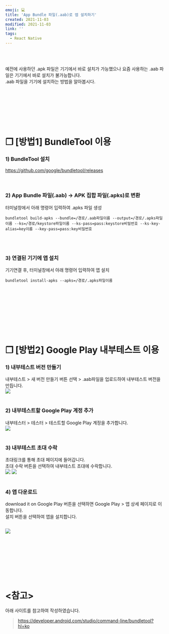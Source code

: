 ```yaml
---
emoji: 💻
title: 'App Bundle 파일(.aab)로 앱 설치하기'
created: 2021-11-03
modified: 2021-11-03
link: ''
tags:
  - React Native
---
```

<br></br>





예전에 사용하던 .apk 파일은 기기에서 바로 설치가 가능했으나 요즘 사용하는 .aab 파일은 기기에서 바로 설치가 불가능합니다.  
.aab 파일을 기기에 설치하는 방법을 알아봅시다.
<br></br><br></br><br></br><br></br>





# **❐ [방법1] BundleTool 이용**

### **1) BundleTool 설치**
https://github.com/google/bundletool/releases  
<br></br>

### **2) App Bundle 파일(.aab) → APK 집합 파일(.apks)로 변환**
터미널창에서 아래 명령어 입력하여 .apks 파일 생성
```
bundletool build-apks --bundle=/경로/.aab파일이름 --output=/경로/.apks파일이름 --ks=/경로/keystore파일이름 --ks-pass=pass:keystore비밀번호 --ks-key-alias=key이름 --key-pass=pass:key비밀번호
```
<br></br>

### **3) 연결된 기기에 앱 설치**
기기연결 후, 터미널창에서 아래 명령어 입력하여 앱 설치
```
bundletool install-apks --apks=/경로/.apks파일이름
```
<br></br><br></br><br></br><br></br>





# **❐ [방법2] Google Play 내부테스트 이용**
### **1) 내부테스트 버전 만들기**
내부테스트 > 새 버전 만들기 버튼 선택 > .aab파일을 업로드하여 내부테스트 버전을 만듭니다.  
![](/assets/react-native-bundle-install1.png)
<br></br>

### **2) 내부테스트할 Google Play 계정 추가**
내부테스터 > 테스터 > 테스트할 Google Play 계정을 추가합니다.  
![](/assets/react-native-bundle-install2.png)
<br></br>

### **3) 내부테스트 초대 수락**
초대링크를 통해 초대 페이지에 들어갑니다.  
초대 수락 버튼을 선택하여 내부테스트 초대에 수락합니다.  
![](/assets/react-native-bundle-install3.png)
![](/assets/react-native-bundle-install4.png)
<br></br>

### **4) 앱 다운로드**
download it on Google Play 버튼을 선택하면 Google Play > 앱 상세 페이지로 이동합니다.  
설치 버튼을 선택하여 앱을 설치합니다.  

<div style="width:380px; display: inline-block">

![](/assets/react-native-bundle-install5.png)

</div>
<br></br><br></br><br></br><br></br>





# **<참고>**
아래 사이트를 참고하여 작성하였습니다.
> https://developer.android.com/studio/command-line/bundletool?hl=ko

<br></br><br></br>
